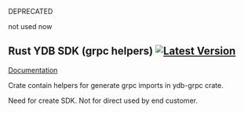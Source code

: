 DEPRECATED

not used now

## Rust YDB SDK (grpc helpers) [![Latest Version](https://img.shields.io/crates/v/ydb-grpc-helpers.svg)](https://crates.io/crates/ydb-grpc-helpers)
[Documentation](https://docs.rs/ydb-grpc-helpers)

Crate contain helpers for generate grpc imports in ydb-grpc crate.

Need for create SDK.
Not for direct used by end customer.

